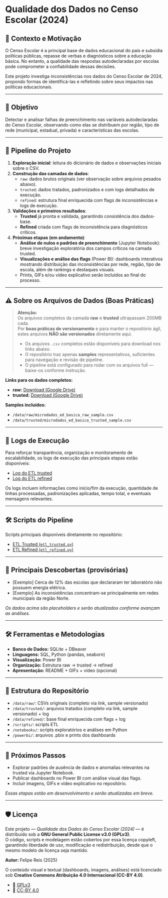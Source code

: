 # Qualidade dos Dados no Censo Escolar (2024)

## 📌 Contexto e Motivação

O Censo Escolar é a principal base de dados educacional do país e subsidia políticas públicas, repasse de verbas e diagnósticos sobre a educação básica. No entanto, a qualidade das respostas autodeclaradas por escolas pode comprometer a confiabilidade dessas decisões.

Este projeto investiga inconsistências nos dados do Censo Escolar de 2024, propondo formas de identificá-las e refletindo sobre seus impactos nas políticas educacionais.

---

## 🎯 Objetivo

Detectar e analisar falhas de preenchimento nas variáveis autodeclaradas do Censo Escolar, observando como elas se distribuem por região, tipo de rede (municipal, estadual, privada) e características das escolas.

---

## 🔄 Pipeline do Projeto

1. **Exploração inicial**: leitura do dicionário de dados e observações iniciais sobre o CSV.
2. **Construção das camadas de dados**:
   - `raw`: dados brutos originais (ver observação sobre arquivos pesados abaixo).
   - `trusted`: dados tratados, padronizados e com logs detalhados de execução.
   - `refined`: estrutura final enriquecida com flags de inconsistências e logs de execução.
3. **Validações e primeiros resultados**:
   - **Trusted** já pronta e validada, garantindo consistência dos dados-base.
   - **Refined** criada com flags de inconsistência para diagnósticos críticos.
4. **Próximas etapas (em andamento)**:
   - **Análise de nulos e padrões de preenchimento** (Jupyter Notebook): breve investigação exploratória dos campos críticos na camada trusted.
   - **Visualizações e análise das flags** (Power BI): dashboards interativos mostrando distribuição das inconsistências por rede, região, tipo de escola, além de rankings e destaques visuais.
   - Prints, GIFs e/ou vídeo explicativo serão incluídos ao final do processo.

---

## ⚠️ Sobre os Arquivos de Dados (Boas Práticas)

> **Atenção:**  
> Os arquivos completos da camada **raw** e **trusted** ultrapassam 200MB cada.  
> Por **boas práticas de versionamento** e para manter o repositório ágil, estes arquivos **NÃO são versionados** diretamente aqui.  
>  
> - Os arquivos `.csv` completos estão disponíveis para download nos links abaixo.  
> - O repositório traz apenas **samples** representativos, suficientes para navegação e revisão de pipeline.
> - O pipeline está configurado para rodar com os arquivos full — baixe-os conforme instrução.

**Links para os dados completos:**
- **raw:** [Download (Google Drive)](https://drive.google.com/file/d/1UW4RJnRswlulH92xpDo3apPfBG_pBqZt/view?usp=sharing)
- **trusted:** [Download (Google Drive)](https://drive.google.com/file/d/1xRMo-NVvqqJtbARlXSxNHudO9U0CkByw/view?usp=sharing)

**Samples incluídos:**
- `/data/raw/microdados_ed_basica_raw_sample.csv`
- `/data/trusted/microdados_ed_basica_trusted_sample.csv`

---

## 📑 Logs de Execução

Para reforçar transparência, organização e monitoramento de escalabilidade, os logs de execução das principais etapas estão disponíveis:

- [Log do ETL trusted](data/2_trusted/microdados_ed_basica_trusted_log.txt)
- [Log do ETL refined](data/3_refined/microdados_ed_basica_refined_log.txt)

Os logs incluem informações como início/fim da execução, quantidade de linhas processadas, padronizações aplicadas, tempo total, e eventuais mensagens relevantes.

---

## 🛠️ Scripts do Pipeline

Scripts principais disponíveis diretamente no repositório:

- [ETL Trusted (`etl_trusted.py`)](/scripts/etl_trusted.py)
- [ETL Refined (`etl_refined.py`)](/scripts/etl_refined.py)

---

## 🧠 Principais Descobertas (provisórias)

- [Exemplo] Cerca de 12% das escolas que declararam ter laboratório não possuem energia elétrica.
- [Exemplo] As inconsistências concentram-se principalmente em redes municipais da região Norte.

*Os dados acima são placeholders e serão atualizados conforme avançam as análises.*

---

## 🛠️ Ferramentas e Metodologias

- **Banco de Dados:** SQLite + DBeaver
- **Linguagens:** SQL, Python (pandas, seaborn)
- **Visualização:** Power BI
- **Organização:** Estrutura raw → trusted → refined
- **Apresentação:** README + GIFs + vídeo (opcional)

---

## 📂 Estrutura do Repositório

- `/data/raw/`: CSVs originais (completo via link, sample versionado)
- `/data/trusted/`: arquivos tratados (completo via link, sample versionado) + log
- `/data/refined/`: base final enriquecida com flags + log
- `/scripts/`: scripts ETL
- `/notebooks/`: scripts exploratórios e análises em Python
- `/powerbi/`: arquivos .pbix e prints dos dashboards

---

## 🔭 Próximos Passos

- Explorar padrões de ausência de dados e anomalias relevantes na trusted via Jupyter Notebook.
- Publicar dashboards no Power BI com análise visual das flags.
- Incluir imagens, GIFs e vídeo explicativo no repositório.

*Essas etapas estão em desenvolvimento e serão atualizadas em breve.*

---

## 🛡️ Licença

Este projeto — *Qualidade dos Dados do Censo Escolar (2024)* — é distribuído sob a **GNU General Public License v3.0 (GPLv3)**.  
O código, scripts e modelagem estão cobertos por essa licença copyleft, garantindo liberdade de uso, modificação e redistribuição, desde que o mesmo modelo de licença seja mantido.

**Autor:** Felipe Reis (2025)

O conteúdo visual e textual (dashboards, imagens, análises) está licenciado sob **Creative Commons Atribuição 4.0 Internacional (CC-BY 4.0)**.

- 🔗 [GPLv3](https://www.gnu.org/licenses/gpl-3.0.html)
- 🔗 [CC-BY 4.0](https://creativecommons.org/licenses/by/4.0/)
